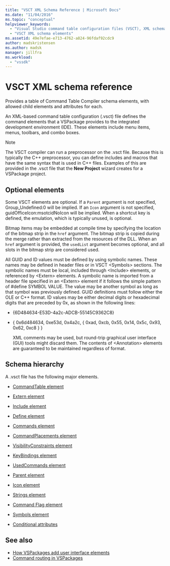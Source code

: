 ```yaml
---
title: "VSCT XML Schema Reference | Microsoft Docs"
ms.date: "11/04/2016"
ms.topic: "conceptual"
helpviewer_keywords:
  - "Visual Studio command table configuration files (VSCT), XML schema"
  - "VSCT XML schema elements"
ms.assetid: 49e7efae-e713-4762-a824-96fdaf92cdc9
author: madskristensen
ms.author: madsk
manager: jillfra
ms.workload:
  - "vssdk"
---
```

# VSCT XML schema reference
Provides a table of Command Table Compiler schema elements, with allowed child elements and attributes for each.

 An XML-based command table configuration (.vsct) file defines the command elements that a VSPackage provides to the integrated development environment (IDE). These elements include menu items, menus, toolbars, and combo boxes.

> [!NOTE]
> The VSCT compiler can run a preprocessor on the .vsct file. Because this is typically the C++ preprocessor, you can define includes and macros that have the same syntax that is used in C++ files. Examples of this are provided in the .vsct file that the **New Project** wizard creates for a VSPackage project.

## Optional elements
 Some VSCT elements are optional. If a `Parent` argument is not specified, Group_Undefined:0 will be implied. If an `Icon` argument is not specified, guidOfficeIcon:msotcidNoIcon will be implied. When a shortcut key is defined, the emulation, which is typically unused, is optional.

 Bitmap items may be embedded at compile time by specifying the location of the bitmap strip in the `href` argument. The bitmap strip is copied during the merge rather than extracted from the resources of the DLL. When an `href` argument is provided, the `usedList` argument becomes optional, and all slots in the bitmap strip are considered used.

 All GUID and ID values must be defined by using symbolic names. These names may be defined in header files or in VSCT \<Symbols> sections. The symbolic names must be local, included through \<Include> elements, or referenced by \<Extern> elements. A symbolic name is imported from a header file specified in an \<Extern> element if it follows the simple pattern of #define SYMBOL   VALUE. The value may be another symbol as long as that symbol was previously defined. GUID definitions must follow either the OLE or C++ format. ID values may be either decimal digits or hexadecimal digits that are preceded by 0x, as shown in the following lines:

- {6D484634-E53D-4a2c-ADCB-55145C9362C8}

- { 0x6d484634, 0xe53d, 0x4a2c, { 0xad, 0xcb, 0x55, 0x14, 0x5c, 0x93, 0x62, 0xc8 } }

  XML comments may be used, but round-trip graphical user interface (GUI) tools might discard them. The contents of \<Annotation> elements are guaranteed to be maintained regardless of format.

## Schema hierarchy
 A .vsct file has the following major elements.

- [CommandTable element](../extensibility/commandtable-element.md)

- [Extern element](../extensibility/extern-element.md)

- [Include element](../extensibility/include-element.md)

- [Define element](../extensibility/define-element.md)

- [Commands element](../extensibility/commands-element.md)

- [CommandPlacements element](../extensibility/commandplacements-element.md)

- [VisibilityConstraints element](../extensibility/visibilityconstraints-element.md)

- [KeyBindings element](../extensibility/keybindings-element.md)

- [UsedCommands element](../extensibility/usedcommands-element.md)

- [Parent element](../extensibility/parent-element.md)

- [Icon element](../extensibility/icon-element.md)

- [Strings element](../extensibility/strings-element.md)

- [Command Flag element](../extensibility/command-flag-element.md)

- [Symbols element](../extensibility/symbols-element.md)

- [Conditional attributes](../extensibility/vsct-xml-schema-conditional-attributes.md)

## See also
- [How VSPackages add user interface elements](../extensibility/internals/how-vspackages-add-user-interface-elements.md)
- [Command routing in VSPackages](../extensibility/internals/command-routing-in-vspackages.md)
